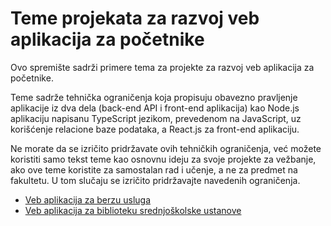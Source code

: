 # Teme projekata za razvoj veb aplikacija za početnike

Ovo spremište sadrži primere tema za projekte za razvoj veb aplikacija za početnike.

Teme sadrže tehnička ograničenja koja propisuju obavezno pravljenje aplikacije iz dva dela (back-end API i front-end aplikacija) kao Node.js aplikaciju napisanu TypeScript jezikom, prevedenom na JavaScript, uz korišćenje relacione baze podataka, a React.js za front-end aplikaciju.

Ne morate da se izričito pridržavate ovih tehničkih ograničenja, već možete koristiti samo tekst teme kao osnovnu ideju za svoje projekte za vežbanje, ako ove teme koristite za samostalan rad i učenje, a ne za predmet na fakultetu. U tom slučaju se izričito pridržavajte navedenih ograničenja.

- [Veb aplikacija za berzu usluga](https://github.com/Milantex/Teme-za-projekte-za-razvoj-veb-aplikacija/blob/main/teme/veb-aplikacija-za-berzu-usluga.md)
- [Veb aplikacija za biblioteku srednjoškolske ustanove](https://github.com/Milantex/Teme-za-projekte-za-razvoj-veb-aplikacija/blob/main/teme/veb-aplikacija-za-biblioteku-srednjoskolske-ustanove.md)
